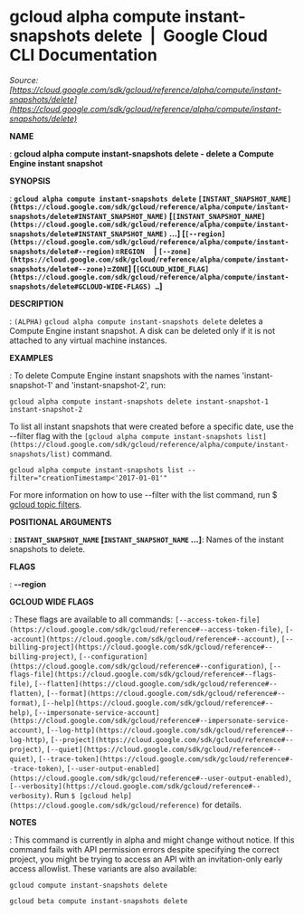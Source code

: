 # gcloud alpha compute instant-snapshots delete  |  Google Cloud CLI Documentation

*Source: [https://cloud.google.com/sdk/gcloud/reference/alpha/compute/instant-snapshots/delete](https://cloud.google.com/sdk/gcloud/reference/alpha/compute/instant-snapshots/delete)*

**NAME**

: **gcloud alpha compute instant-snapshots delete - delete a Compute Engine instant snapshot**

**SYNOPSIS**

: **`gcloud alpha compute instant-snapshots delete` `[INSTANT_SNAPSHOT_NAME](https://cloud.google.com/sdk/gcloud/reference/alpha/compute/instant-snapshots/delete#INSTANT_SNAPSHOT_NAME)` [`[INSTANT_SNAPSHOT_NAME](https://cloud.google.com/sdk/gcloud/reference/alpha/compute/instant-snapshots/delete#INSTANT_SNAPSHOT_NAME)` …] [`[--region](https://cloud.google.com/sdk/gcloud/reference/alpha/compute/instant-snapshots/delete#--region)`=`REGION`     | `[--zone](https://cloud.google.com/sdk/gcloud/reference/alpha/compute/instant-snapshots/delete#--zone)`=`ZONE`] [`[GCLOUD_WIDE_FLAG](https://cloud.google.com/sdk/gcloud/reference/alpha/compute/instant-snapshots/delete#GCLOUD-WIDE-FLAGS) …`]**

**DESCRIPTION**

: `(ALPHA)` `gcloud alpha compute instant-snapshots delete`
deletes a Compute Engine instant snapshot. A disk can be deleted only if it is
not attached to any virtual machine instances.

**EXAMPLES**

: To delete Compute Engine instant snapshots with the names 'instant-snapshot-1'
and 'instant-snapshot-2', run:

```
gcloud alpha compute instant-snapshots delete instant-snapshot-1 instant-snapshot-2
```

To list all instant snapshots that were created before a specific date, use the
--filter flag with the `[gcloud alpha
compute instant-snapshots list](https://cloud.google.com/sdk/gcloud/reference/alpha/compute/instant-snapshots/list)` command.

```
gcloud alpha compute instant-snapshots list --filter="creationTimestamp<'2017-01-01'"
```

For more information on how to use --filter with the list command, run $ [gcloud topic filters](https://cloud.google.com/sdk/gcloud/reference/topic/filters).

**POSITIONAL ARGUMENTS**

: **`INSTANT_SNAPSHOT_NAME` [`INSTANT_SNAPSHOT_NAME` …]**:
Names of the instant snapshots to delete.

**FLAGS**

: **--region**

**GCLOUD WIDE FLAGS**

: These flags are available to all commands: `[--access-token-file](https://cloud.google.com/sdk/gcloud/reference#--access-token-file)`,
`[--account](https://cloud.google.com/sdk/gcloud/reference#--account)`, `[--billing-project](https://cloud.google.com/sdk/gcloud/reference#--billing-project)`,
`[--configuration](https://cloud.google.com/sdk/gcloud/reference#--configuration)`,
`[--flags-file](https://cloud.google.com/sdk/gcloud/reference#--flags-file)`,
`[--flatten](https://cloud.google.com/sdk/gcloud/reference#--flatten)`, `[--format](https://cloud.google.com/sdk/gcloud/reference#--format)`, `[--help](https://cloud.google.com/sdk/gcloud/reference#--help)`, `[--impersonate-service-account](https://cloud.google.com/sdk/gcloud/reference#--impersonate-service-account)`,
`[--log-http](https://cloud.google.com/sdk/gcloud/reference#--log-http)`,
`[--project](https://cloud.google.com/sdk/gcloud/reference#--project)`, `[--quiet](https://cloud.google.com/sdk/gcloud/reference#--quiet)`, `[--trace-token](https://cloud.google.com/sdk/gcloud/reference#--trace-token)`, `[--user-output-enabled](https://cloud.google.com/sdk/gcloud/reference#--user-output-enabled)`,
`[--verbosity](https://cloud.google.com/sdk/gcloud/reference#--verbosity)`.
Run `$ [gcloud help](https://cloud.google.com/sdk/gcloud/reference)` for details.

**NOTES**

: This command is currently in alpha and might change without notice. If this
command fails with API permission errors despite specifying the correct project,
you might be trying to access an API with an invitation-only early access
allowlist. These variants are also available:

```
gcloud compute instant-snapshots delete
```

```
gcloud beta compute instant-snapshots delete
```